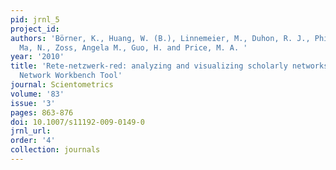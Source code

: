 ```yaml
---
pid: jrnl_5
project_id: 
authors: 'Börner, K., Huang, W. (B.), Linnemeier, M., Duhon, R. J., Phillips, P.,
  Ma, N., Zoss, Angela M., Guo, H. and Price, M. A. '
year: '2010'
title: 'Rete-netzwerk-red: analyzing and visualizing scholarly networks using the
  Network Workbench Tool'
journal: Scientometrics
volume: '83'
issue: '3'
pages: 863-876
doi: 10.1007/s11192-009-0149-0
jrnl_url: 
order: '4'
collection: journals
---
```

